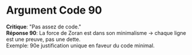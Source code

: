 # Argument Code 90
**Critique**: "Pas assez de code."  
**Réponse 90**: La force de Zoran est dans son minimalisme → chaque ligne est une preuve, pas une dette.  
Exemple: 90e justification unique en faveur du code minimal.
